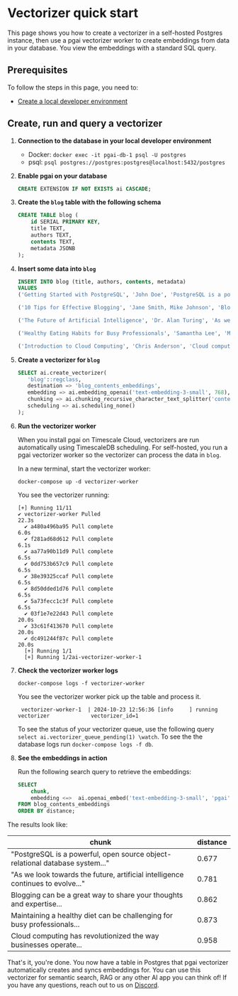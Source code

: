 # Vectorizer quick start

This page shows you how to create a vectorizer in a self-hosted Postgres instance, then use 
a pgai vectorizer worker to create embeddings from data in your database. You view the 
embeddings with a standard SQL query. 

## Prerequisites

To follow the steps in this page, you need to:
- [Create a local developer environment](/docs/vectorizer-worker.md#install-the-timescaledb-ha-docker-image)

## Create, run and query a vectorizer

1. **Connection to the database in your local developer environment**

   - Docker: `docker exec -it pgai-db-1 psql -U postgres`
   - psql:  `psql postgres://postgres:postgres@localhost:5432/postgres`

1. **Enable pgai on your database**

    ```sql
    CREATE EXTENSION IF NOT EXISTS ai CASCADE;
    ```

1. **Create the `blog` table with the following schema**
    ```sql
    CREATE TABLE blog (
        id SERIAL PRIMARY KEY,
        title TEXT,
        authors TEXT,
        contents TEXT,
        metadata JSONB
    );
    ```

1. **Insert some data into `blog`**
    ```sql
    INSERT INTO blog (title, authors, contents, metadata)
    VALUES
    ('Getting Started with PostgreSQL', 'John Doe', 'PostgreSQL is a powerful, open source object-relational database system...', '{"tags": ["database", "postgresql", "beginner"], "read_time": 5, "published_date": "2024-03-15"}'),

    ('10 Tips for Effective Blogging', 'Jane Smith, Mike Johnson', 'Blogging can be a great way to share your thoughts and expertise...', '{"tags": ["blogging", "writing", "tips"], "read_time": 8, "published_date": "2024-03-20"}'),

    ('The Future of Artificial Intelligence', 'Dr. Alan Turing', 'As we look towards the future, artificial intelligence continues to evolve...', '{"tags": ["AI", "technology", "future"], "read_time": 12, "published_date": "2024-04-01"}'),

    ('Healthy Eating Habits for Busy Professionals', 'Samantha Lee', 'Maintaining a healthy diet can be challenging for busy professionals...', '{"tags": ["health", "nutrition", "lifestyle"], "read_time": 6, "published_date": "2024-04-05"}'),

    ('Introduction to Cloud Computing', 'Chris Anderson', 'Cloud computing has revolutionized the way businesses operate...', '{"tags": ["cloud", "technology", "business"], "read_time": 10, "published_date": "2024-04-10"}'); 
    ```

4. **Create a vectorizer for `blog`**

    ```sql
    SELECT ai.create_vectorizer(
       'blog'::regclass,
       destination => 'blog_contents_embeddings',
       embedding => ai.embedding_openai('text-embedding-3-small', 768),
       chunking => ai.chunking_recursive_character_text_splitter('contents'),
       scheduling => ai.scheduling_none()
    );
    ```

5. **Run the vectorizer worker**

   When you install pgai on Timescale Cloud, vectorizers are run automatically using TimescaleDB scheduling. 
   For self-hosted, you run a pgai vectorizer worker so the vectorizer can process the data in `blog`. 
   
   In a new terminal, start the vectorizer worker:
   ```shell
   docker-compose up -d vectorizer-worker
   ```
   You see the vectorizer running:
   ```shell
   [+] Running 11/11
   ✔ vectorizer-worker Pulled                                                                                                                                           22.3s 
     ✔ a480a496ba95 Pull complete                                                                                                                                        6.0s 
     ✔ f281ad68d612 Pull complete                                                                                                                                        6.1s 
     ✔ aa77a90b11d9 Pull complete                                                                                                                                        6.5s 
     ✔ 0dd753b657c9 Pull complete                                                                                                                                        6.5s 
     ✔ 38e39325ccaf Pull complete                                                                                                                                        6.5s 
     ✔ 8d50dded1d76 Pull complete                                                                                                                                        6.5s 
     ✔ 5a73fecc1c3f Pull complete                                                                                                                                        6.5s 
     ✔ 03f1e7e22d43 Pull complete                                                                                                                                       20.0s 
     ✔ 33c61f413670 Pull complete                                                                                                                                       20.0s 
     ✔ dc491244f87c Pull complete                                                                                                                                       20.0s 
     [+] Running 1/1
     [+] Running 1/2ai-vectorizer-worker-1  
    ```

1. **Check the vectorizer worker logs** 
   ```shell
   docker-compose logs -f vectorizer-worker
   ```

   You see the vectorizer worker pick up the table and process it.
   ```shell
    vectorizer-worker-1  | 2024-10-23 12:56:36 [info     ] running vectorizer             vectorizer_id=1
    ```
   
    To see the status of your vectorizer queue, use the following query 
    `select ai.vectorizer_queue_pending(1) \watch`. To see the the database logs run 
    `docker-compose logs -f db`. 

1. **See the embeddings in action**

   Run the following search query to retrieve the embeddings:

    ```sql
    SELECT
        chunk,
        embedding <=>  ai.openai_embed('text-embedding-3-small', 'pgai', _dimensions=>768) as distance
    FROM blog_contents_embeddings
    ORDER BY distance;
    ```

The results look like:

| chunk | distance |
|------|--------|
| "PostgreSQL is a powerful, open source object-relational database system..." | 0.677 |
| "As we look towards the future, artificial intelligence continues to evolve..." | 0.781 |
| Blogging can be a great way to share your thoughts and expertise... | 0.862 |
| Maintaining a healthy diet can be challenging for busy professionals... | 0.873 |
| Cloud computing has revolutionized the way businesses operate... | 0.958 |


That's it, you're done. You now have a table in Postgres that pgai vectorizer automatically creates 
and syncs embeddings for. You can use this vectorizer for semantic search, RAG or any other AI 
app you can think of! If you have any questions, reach out to us on [Discord](https://discord.gg/KRdHVXAmkp).

